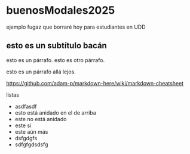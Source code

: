 # buenosModales2025

ejemplo fugaz que borraré hoy para estudiantes en UDD

## esto es un subtítulo bacán

esto es un párrafo.
esto es otro párrafo.

esto es un párrafo allá lejos.

<https://github.com/adam-p/markdown-here/wiki/markdown-cheatsheet>

listas

- asdfasdf
 - esto está anidado en el de arriba
- este no está anidado
 - este sí
  - este aún más
- dsfgdgfs
- sdfgfgdsdsfg
